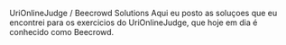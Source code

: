UriOnlineJudge / Beecrowd Solutions
Aqui eu posto as soluçoes que eu encontrei para os exercicios do UriOnlineJudge, que hoje em dia é conhecido como Beecrowd.
